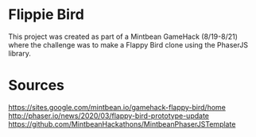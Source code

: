 # Flippie Bird
This project was created as part of a Mintbean GameHack (8/19-8/21) where the challenge was to make a Flappy Bird clone using the PhaserJS library.

# Sources
https://sites.google.com/mintbean.io/gamehack-flappy-bird/home
http://phaser.io/news/2020/03/flappy-bird-prototype-update
https://github.com/MintbeanHackathons/MintbeanPhaserJSTemplate
